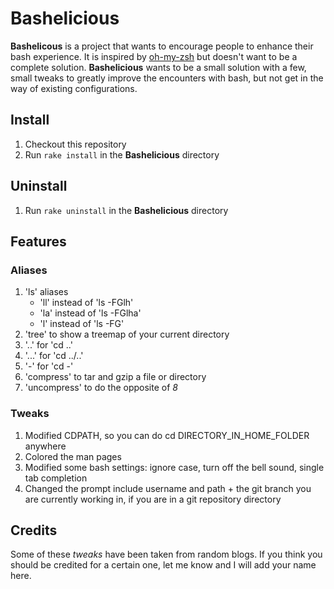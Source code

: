 # Bashelicious

**Bashelicous** is a project that wants to encourage people to enhance their bash experience.
It is inspired by [oh-my-zsh](https://github.com/robbyrussell/oh-my-zsh) but doesn't want to be a complete solution. 
**Bashelicious** wants to be a small solution with a few, small tweaks to greatly improve the encounters with bash, but not get in the way of existing configurations.

## Install

1. Checkout this repository
2. Run `rake install` in the **Bashelicious** directory

## Uninstall

1. Run `rake uninstall` in the **Bashelicious** directory

## Features

### Aliases

1. 'ls' aliases
   * 'll' instead of 'ls -FGlh'
   * 'la' instead of 'ls -FGlha'
   * 'l' instead of 'ls -FG'
2. 'tree' to show a treemap of your current directory
5. '..' for 'cd ..'
6. '...' for 'cd ../..'
7. '-' for 'cd -'
8. 'compress' to tar and gzip a file or directory
9. 'uncompress' to do the opposite of *8*

### Tweaks

1. Modified CDPATH, so you can do cd DIRECTORY_IN_HOME_FOLDER anywhere
2. Colored the man pages
3. Modified some bash settings: ignore case, turn off the bell sound, single tab completion
4. Changed the prompt include username and path + the git branch you are currently working in, if you are in a git repository directory

## Credits

Some of these *tweaks* have been taken from random blogs. If you think you should be credited for a certain one, let me know and I will add your name here.
